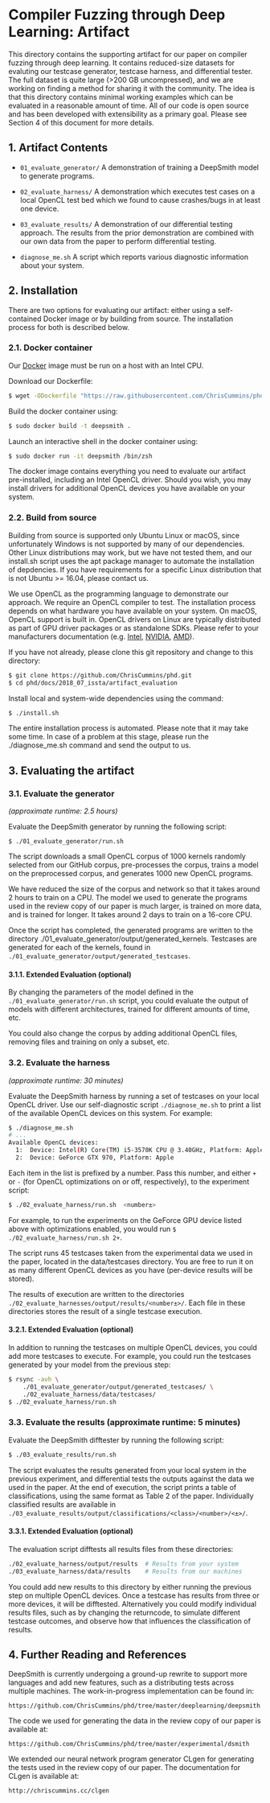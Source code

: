 # Compiler Fuzzing through Deep Learning: Artifact

This directory contains the supporting artifact for our paper on compiler
fuzzing through deep learning. It contains reduced-size datasets for evaluting
our testcase generator, testcase harness, and differential tester. The full
dataset is quite large (>200 GB uncompressed), and we are working on finding a
method for sharing it with the community. The idea is that this directory
contains minimal working examples which can be evaluated in a reasonable amount
of time. All of our code is open source and has been developed with
extensibility as a primary goal. Please see Section 4 of this document for
more details.


## 1. Artifact Contents

 * `01_evaluate_generator/` A demonstration of training a DeepSmith model to
   generate programs.

 * `02_evaluate_harness/` A demonstration which executes test cases on a local
   OpenCL test bed which we found to cause crashes/bugs in at least one device.

 * `03_evaluate_results/` A demonstration of our differential testing approach.
   The results from the prior demonstration are combined with our own data from
   the paper to perform differential testing.

 * `diagnose_me.sh` A script which reports various diagnostic information about
 your system.


## 2. Installation

There are two options for evaluating our artifact: either using a
self-contained Docker image or by building from source. The installation
process for both is described below.


### 2.1. Docker container

Our [Docker](https://docs.docker.com/install/) image must be run on a host with
an Intel CPU.

Download our Dockerfile:

```sh
$ wget -ODockerfile "https://raw.githubusercontent.com/ChrisCummins/phd/919a535e1c4ddc0a9aea3fa610550e14423fea74/docs/2018_07_issta/artifact_evaluation/Dockerfile"
```

Build the docker container using:

```sh
$ sudo docker build -t deepsmith .
```

Launch an interactive shell in the docker container using:

```sh
$ sudo docker run -it deepsmith /bin/zsh
```

The docker image contains everything you need to evaluate our artifact
pre-installed, including an Intel OpenCL driver. Should you wish, you may
install drivers for additional OpenCL devices you have available on your system.


### 2.2. Build from source

Building from source is supported only Ubuntu Linux or macOS, since
unfortunately Windows is not supported by many of our dependencies. Other Linux
distributions may work, but we have not tested them, and our install.sh script
uses the apt package manager to automate the installation of depdencies. If you
have requirements for a specific Linux distribution that is not Ubuntu >=
16.04, please contact us.

We use OpenCL as the programming language to demonstrate our approach. We
require an OpenCL compiler to test. The installation process depends on what
hardware you have available on your system. On macOS, OpenCL support is built
in. OpenCL drivers on Linux are typically distributed as part of GPU driver
packages or as standalone SDKs. Please refer to your manufacturers
documentation (e.g. [Intel](https://software.intel.com/en-us/intel-opencl),
[NVIDIA](http://www.nvidia.com/drivers),
[AMD](https://www.amd.com/en-us/solutions/professional/hpc/opencl)).

If you have not already, please clone this git repository and change to this
directory:

```sh
$ git clone https://github.com/ChrisCummins/phd.git
$ cd phd/docs/2018_07_issta/artifact_evaluation
```

Install local and system-wide dependencies using the command:

```sh
$ ./install.sh
```

The entire installation process is automated. Please note that it may take
some time. In case of a problem at this stage, please run the ./diagnose_me.sh
command and send the output to us.


## 3. Evaluating the artifact


### 3.1. Evaluate the generator
*(approximate runtime: 2.5 hours)*

Evaluate the DeepSmith generator by running the following script:

```
$ ./01_evaluate_generator/run.sh
```

The script downloads a small OpenCL corpus of 1000 kernels randomly selected
from our GitHub corpus, pre-processes the corpus, trains a model on the
preprocessed corpus, and generates 1000 new OpenCL programs.

We have reduced the size of the corpus and network so that it takes around 2
hours to train on a CPU. The model we used to generate the programs used in the
review copy of our paper is much larger, is trained on more data, and is trained
for longer. It takes around 2 days to train on a 16-core CPU.

Once the script has completed, the generated programs are written to the
directory ./01_evaluate_generator/output/generated_kernels. Testcases are
generated for each of the kernels, found in
`./01_evaluate_generator/output/generated_testcases`.

#### 3.1.1. Extended Evaluation (optional)

By changing the parameters of the model defined in the
`./01_evaluate_generator/run.sh` script, you could evaluate the output of models
with different architectures, trained for different amounts of time, etc.

You could also change the corpus by adding additional OpenCL files, removing
files and training on only a subset, etc.


### 3.2. Evaluate the harness
*(approximate runtime: 30 minutes)*


Evaluate the DeepSmith harness by running a set of testcases on your local
OpenCL driver. Use our self-diagnostic script `./diagnose_me.sh` to print a list
of the available OpenCL devices on this system. For example:

```sh
$ ./diagnose_me.sh
# ...
Available OpenCL devices:
  1:  Device: Intel(R) Core(TM) i5-3570K CPU @ 3.40GHz, Platform: Apple
  2:  Device: GeForce GTX 970, Platform: Apple
```

Each item in the list is prefixed by a number. Pass this number, and either `+`
or `-` (for OpenCL optimizations on or off, respectively), to the
experiment script:

```sh
$ ./02_evaluate_harness/run.sh  <number±>
```

For example, to run the experiments on the GeForce GPU device listed above with
optimizations enabled, you would run `$ ./02_evaluate_harness/run.sh 2+`.

The script runs 45 testcases taken from the experimental data we used in the
paper, located in the data/testcases directory. You are free to run it on as
many different OpenCL devices as you have (per-device results will be stored).

The results of execution are written to the directories
`./02_evaluate_harnesses/output/results/<number±>/`. Each file in these
directories stores the result of a single testcase execution.


#### 3.2.1. Extended Evaluation (optional)

In addition to running the testcases on multiple OpenCL devices, you could add
more testcases to execute. For example, you could run the testcases generated
by your model from the previous step:

```sh
$ rsync -avh \
    ./01_evaluate_generator/output/generated_testcases/ \
    ./02_evaluate_harness/data/testcases/
$ ./02_evaluate_harness/run.sh
```

### 3.3. Evaluate the results (approximate runtime: 5 minutes)

Evaluate the DeepSmith difftester by running the following script:

```sh
$ ./03_evaluate_results/run.sh
```

The script evaluates the results generated from your local system in the
previous experiment, and differential tests the outputs against the data we
used in the paper. At the end of execution, the script prints a table of
classifications, using the same format as Table 2 of the paper. Individually
classified results are available in
`./03_evaluate_results/output/classifications/<class>/<number>/<±>/`.


#### 3.3.1. Extended Evaluation (optional)

The evaluation script difftests all results files from these directories:

```sh
./02_evaluate_harness/output/results  # Results from your system
./03_evaluate_harness/data/results    # Results from our machines
```

You could add new results to this directory by either running the previous
step on multiple OpenCL devices. Once a testcase has results from three or more
devices, it will be difftested. Alternatively you could modify individual
results files, such as by changing the returncode, to simulate different
testcase outcomes, and observe how that influences the classification of
results.


## 4. Further Reading and References

DeepSmith is currently undergoing a ground-up rewrite to support more languages
and add new features, such as a distributing tests across multiple machines.
The work-in-progress implementation can be found in:

    https://github.com/ChrisCummins/phd/tree/master/deeplearning/deepsmith

The code we used for generating the data in the review copy of our paper is
available at:

    https://github.com/ChrisCummins/phd/tree/master/experimental/dsmith

We extended our neural network program generator CLgen for generating the
tests used in the review copy of our paper. The documentation for CLgen is
available at:

    http://chriscummins.cc/clgen
